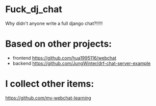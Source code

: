 # Fuck_dj_chat
Why didn't anyone write a full django chat?!!!!!

# Based on other projects:
- frontend https://github.com/hua1995116/webchat
- backend https://github.com/JungWinter/drf-chat-server-example

# I collect other items:
https://github.com/my-webchat-learning
